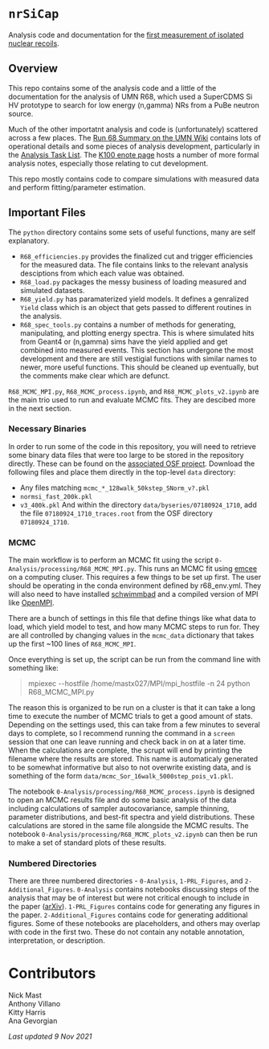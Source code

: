 # `nrSiCap` 
Analysis code and documentation for the [first measurement of isolated nuclear recoils](https://arxiv.org/abs/2110.02751).  

## Overview
This repo contains some of the analysis code and a little of the documentation for the analysis of UMN R68, which used a SuperCDMS Si HV prototype to search for low energy (n,gamma) NRs from a PuBe neutron source.

Much of the other importatnt analysis and code is (unfortunately) scattered across a few places. The [Run 68 Summary on the UMN Wiki](https://zzz.physics.umn.edu/cdms/doku.php?id=cdms:k100:run_summary:run_68) contains lots of operational details and some pieces of analysis development, particularly in the [Analysis Task List](https://zzz.physics.umn.edu/cdms/doku.php?id=cdms:k100:run_summary:run_68:run_68_panda:tasklist). The [K100 enote page](http://www.hep.umn.edu/cdms/cdms_restricted/K100.html) hosts a number of more formal analysis notes, especially those relating to cut development.

This repo mostly contains code to compare simulations with measured data and perform fitting/parameter estimation.

## Important Files
The `python` directory contains some sets of useful functions, many are self explanatory. 
* `R68_efficiencies.py` provides the finalized cut and trigger efficiencies for the measured data. The file contains links to the relevant analysis desciptions from which each value was obtained. 
* `R68_load.py` packages the messy business of loading measured and simulated datasets.
* `R68_yield.py` has paramaterized yield models. It defines a genralized `Yield` class which is an object that gets passed to different routines in the analysis.
* `R68_spec_tools.py` contains a number of methods for generating, manipulating, and plotting energy spectra. This is where simulated hits from Geant4 or (n,gamma) sims have the yield applied and get combined into measured events. This section has undergone the most development and there are still vestigial functions with similar names to newer, more useful functions. This should be cleaned up eventually, but the comments make clear which are defunct.

`R68_MCMC_MPI.py`, `R68_MCMC_process.ipynb`, and `R68_MCMC_plots_v2.ipynb` are the main trio used to run and evaluate MCMC fits. They are descibed more in the next section.

### Necessary Binaries
In order to run some of the code in this repository, you will need to retrieve some binary data files that were too large to be stored in the repository directly. 
These can be found on the [associated OSF project](https://osf.io/g4enq/). Download the following files and place them directly in the top-level `data` directory:
* Any files matching `mcmc_*_128walk_50kstep_SNorm_v?.pkl`
* `normsi_fast_200k.pkl`
* `v3_400k.pkl`
And within the directory `data/byseries/07180924_1710`, add the file `07180924_1710_traces.root` from the OSF directory `07180924_1710`.

### MCMC
The main workflow is to perform an MCMC fit using the script `0-Analysis/processing/R68_MCMC_MPI.py`. This runs an MCMC fit using [emcee](https://emcee.readthedocs.io/en/stable/) on a computing cluser. This requires a few things to be set up first. The user should be operating in the conda environment defined by r68_env.yml. They will also need to have installed [schwimmbad](https://schwimmbad.readthedocs.io/en/latest/install.html) and a compiled version of MPI like [OpenMPI](https://www.open-mpi.org/).

There are a bunch of settings in this file that define things like what data to load, which yield model to test, and how many MCMC steps to run for. They are all controlled by changing values in the `mcmc_data` dictionary that takes up the first ~100 lines of `R68_MCMC_MPI`.

Once everything is set up, the script can be run from the command line with something like:

> mpiexec --hostfile /home/mastx027/MPI/mpi_hostfile -n 24 python R68_MCMC_MPI.py

The reason this is organized to be run on a cluster is that it can take a long time to execute the number of MCMC trials to get a good amount of stats. Depending on the settings used, this can take from a few minutes to several days to complete, so I recommend running the command in a `screen` session that one can leave running and check back in on at a later time. When the calculations are complete, the scrupt will end by printing the filename where the results are stored. This name is automaticaly generated to be somewhat informative but also to not overwrite existing data, and is something of the form `data/mcmc_Sor_16walk_5000step_pois_v1.pkl`.

The notebook `0-Analysis/processing/R68_MCMC_process.ipynb` is designed to open an MCMC results file and do some basic analysis of the data including calculations of sampler autocovariance, sample thinning, parameter distributions, and best-fit spectra and yield distributions. These calculations are stored in the same file alongside the MCMC results. The notebook `0-Analysis/processing/R68_MCMC_plots_v2.ipynb` can then be run to make a set of standard plots of these results.

### Numbered Directories
There are three numbered directories - `0-Analysis`, `1-PRL_Figures`, and `2-Additional_Figures`. 
`0-Analysis` contains notebooks discussing steps of the analysis that may be of interest but were not critical enough to include in the paper ([arXiv](https://arxiv.org/abs/2110.02751)).
`1-PRL_Figures` contains code for generating any figures in the paper.
`2-Additional_Figures` contains code for generating additional figures. Some of these notebooks are placeholders, and others may overlap with code in the first two. These do not contain any notable annotation, interpretation, or description.

# Contributors  
Nick Mast  
Anthony Villano  
Kitty Harris  
Ana Gevorgian  

*Last updated 9 Nov 2021*